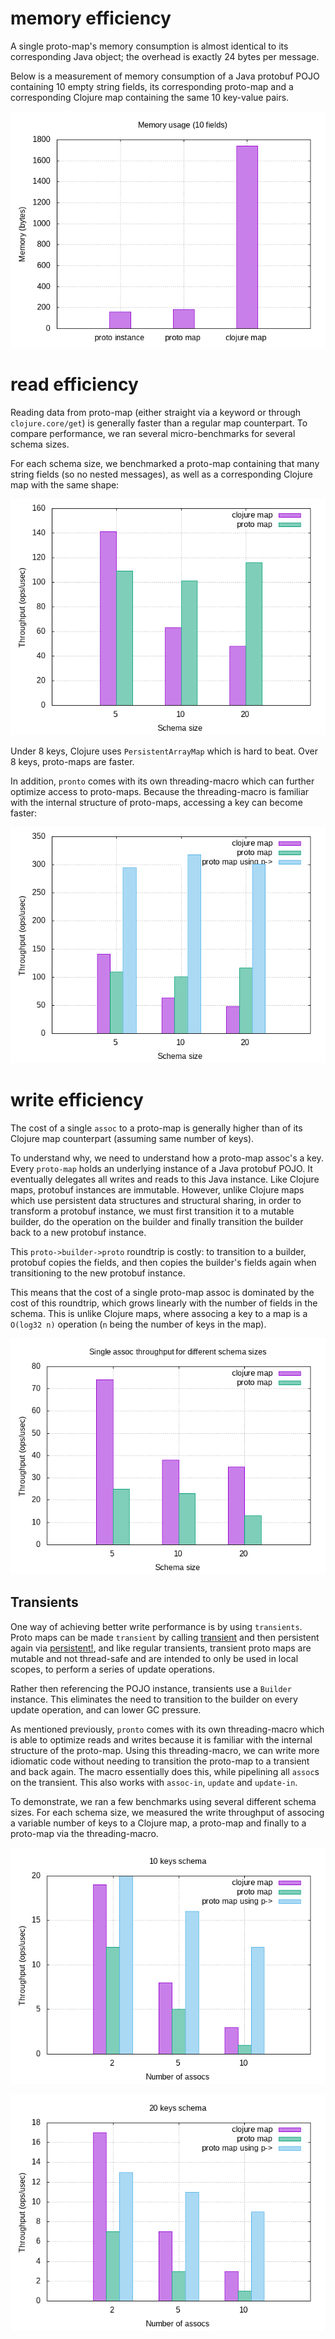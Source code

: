 # memory efficiency

A single proto-map's memory consumption is almost identical to its corresponding Java object; the overhead is exactly 24 bytes per message.

Below is a measurement of memory consumption of a Java protobuf POJO containing 10 empty string fields, its corresponding proto-map and a corresponding Clojure map containing the same 10 key-value pairs.

![img](memory.png)

# read efficiency

Reading data from proto-map (either straight via a keyword or through `clojure.core/get`) is generally faster than a regular map counterpart. To compare performance, we ran several micro-benchmarks for several schema sizes.

For each schema size, we benchmarked a proto-map containing that many string fields (so no nested messages), as well
as a corresponding Clojure map with the same shape:

![img](read1.png)

Under 8 keys, Clojure uses `PersistentArrayMap` which is hard to beat. Over 8 keys, proto-maps are faster.

In addition, `pronto` comes with its own threading-macro which can further optimize access to proto-maps.
Because the threading-macro is familiar with the internal structure of proto-maps, accessing a key can become faster:

![img](read2.png)

# write efficiency

The cost of a single `assoc` to a proto-map is generally higher than of its Clojure map counterpart (assuming same number of keys).

To understand why, we need to understand how a proto-map assoc's a key. Every `proto-map` holds an underlying instance of a Java protobuf POJO. It eventually
delegates all writes and reads to this Java instance. Like Clojure maps, protobuf instances are immutable. However, unlike Clojure maps which use
persistent data structures and structural sharing, in order to transform a protobuf instance, we must first transition it to a mutable builder,
do the operation on the builder and finally transition the builder back to a new protobuf instance.

This `proto->builder->proto` roundtrip is costly: to transition to a builder, protobuf copies the fields, and then copies the builder's fields again
when transitioning to the new protobuf instance.

This means that the cost of a single proto-map assoc is dominated by the cost of this roundtrip, which grows linearly with the number of fields in the schema.
This is unlike Clojure maps, where associng a key to a map is a `O(log32 n)` operation (`n` being the number of keys in the map).

![Single assoc throughput for different schema size](write1.png)

## Transients

One way of achieving better write performance is by using `transients`. Proto maps can be made `transient` by calling [transient](https://clojuredocs.org/clojure.core/transient) and then persistent again via [persistent!](https://clojuredocs.org/clojure.core/persistent!), and like regular transients, transient proto maps are mutable and not thread-safe and are intended to only be used in local scopes, to perform a series of update operations.

Rather then referencing the POJO instance, transients use a `Builder` instance. This eliminates the need to transition to the builder on every update operation, and can lower GC pressure.

As mentioned previously, `pronto` comes with its own threading-macro which is able to optimize reads and writes because it is familiar with the internal
structure of the proto-map. Using this threading-macro, we can write more idiomatic code without needing to transition the proto-map to a transient and back again.
The macro essentially does this, while pipelining all `assoc`s on the transient. This also works with `assoc-in`, `update` and `update-in`.

To demonstrate, we ran a few benchmarks using several different schema sizes. For each schema size, we measured the write throughput of associng a variable
number of keys to a Clojure map, a proto-map and finally to a proto-map via the threading-macro.

![img](write2.png)

![img](write3.png)



